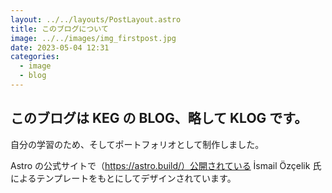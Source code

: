 ```yaml
---
layout: ../../layouts/PostLayout.astro
title: このブログについて
image: ../../images/img_firstpost.jpg
date: 2023-05-04 12:31
categories:
  - image
  - blog
---
```


## このブログは KEG の BLOG、略して KLOG です。

自分の学習のため、そしてポートフォリオとして制作しました。

Astro の公式サイトで（https://astro.build/）公開されている
İsmail Özçelik 氏によるテンプレートをもとにしてデザインされています。
